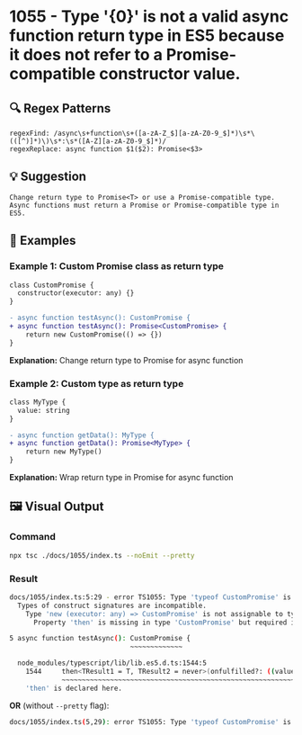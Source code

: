 # 1055 - Type '{0}' is not a valid async function return type in ES5 because it does not refer to a Promise-compatible constructor value.

## 🔍 Regex Patterns
```regex
regexFind: /async\s+function\s+([a-zA-Z_$][a-zA-Z0-9_$]*)\s*\(([^)]*)\)\s*:\s*([A-Z][a-zA-Z0-9_$]*)/
regexReplace: async function $1($2): Promise<$3>
```

## 💡 Suggestion
```text
Change return type to Promise<T> or use a Promise-compatible type. Async functions must return a Promise or Promise-compatible type in ES5.
```

## 📝 Examples

### Example 1: Custom Promise class as return type
```diff
class CustomPromise {
  constructor(executor: any) {}
}

- async function testAsync(): CustomPromise {
+ async function testAsync(): Promise<CustomPromise> {
    return new CustomPromise(() => {})
}
```

**Explanation:** Change return type to Promise for async function

### Example 2: Custom type as return type
```diff
class MyType {
  value: string
}

- async function getData(): MyType {
+ async function getData(): Promise<MyType> {
    return new MyType()
}
```

**Explanation:** Wrap return type in Promise for async function

## 🖼️ Visual Output
### Command
```bash
npx tsc ./docs/1055/index.ts --noEmit --pretty
```

### Result
```bash
docs/1055/index.ts:5:29 - error TS1055: Type 'typeof CustomPromise' is not a valid async function return type in ES5 because it does not refer to a Promise-compatible constructor value.
  Types of construct signatures are incompatible.
    Type 'new (executor: any) => CustomPromise' is not assignable to type 'new <T>(executor: (resolve: (value: T | PromiseLike<T>) => void, reject: (reason?: any) => void) => void) => PromiseLike<T>'.
      Property 'then' is missing in type 'CustomPromise' but required in type 'PromiseLike<T>'.

5 async function testAsync(): CustomPromise {
                              ~~~~~~~~~~~~~

  node_modules/typescript/lib/lib.es5.d.ts:1544:5
    1544     then<TResult1 = T, TResult2 = never>(onfulfilled?: ((value: T) => TResult1 | PromiseLike<TResult1>) | undefined | null, onrejected?: ((reason: any) => TResult2 | PromiseLike<TResult2>) | undefined | null): PromiseLike<TResult1 | TResult2>;
             ~~~~~~~~~~~~~~~~~~~~~~~~~~~~~~~~~~~~~~~~~~~~~~~~~~~~~~~~~~~~~~~~~~~~~~~~~~~~~~~~~~~~~~~~~~~~~~~~~~~~~~~~~~~~~~~~~~~~~~~~~~~~~~~~~~~~~~~~~~~~~~~~~~~~~~~~~~~~~~~~~~~~~~~~~~~~~~~~~~~~~~~~~~~~~~~~~~~~~~~~~~~~~~~~~~~~~~~~~~~~~~~~~~~~~~~~~~~~~~~
    'then' is declared here.
```

**OR** (without `--pretty` flag):

```bash
docs/1055/index.ts(5,29): error TS1055: Type 'typeof CustomPromise' is not a valid async function return type in ES5 because it does not refer to a Promise-compatible constructor value.
```
